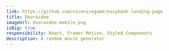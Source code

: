 ```yaml
---
link: https://github.com/nicenicegame/easybank-landing-page
title: Dooraidee
imageUrl: dooraidee-mobile.png
isBig: true
responsibility: React, Framer Motion, Styled Components
description: A random movie generator
---
```

